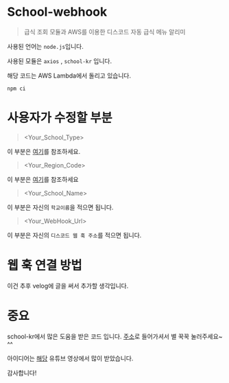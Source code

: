 # School-webhook

> 급식 조회 모듈과 AWS를 이용한 디스코드 자동 급식 메뉴 알리미

사용된 언어는 `node.js`입니다.

사용된 모듈은 `axios` , `school-kr` 입니다.

해당 코드는 AWS Lambda에서 돌리고 있습니다.

```
npm ci
```

# 사용자가 수정할 부분

> <Your_School_Type>

이 부분은 [여기](https://github.com/High-PO/school-kr#%ED%95%99%EA%B5%90-%EC%A2%85%EB%A5%98)를 참조하세요.

> <Your_Region_Code>

이 부분은 [여기](https://github.com/High-PO/school-kr#%EA%B5%90%EC%9C%A1%EC%B2%AD-%EA%B4%80%ED%95%A0-%EC%A7%80%EC%97%AD)를 참조하세요

> <Your_School_Name>

이 부분은 자신의 `학교이름`을 적으면 됩니다.

> <Your_WebHook_Url>

이 부분은 자신의 `디스코드 웹 훅 주소`를 적으면 됩니다.

# 웹 훅 연결 방법

이건 추후 velog에 글을 써서 추가할 생각입니다.

# 중요

school-kr에서 많은 도움을 받은 코드 입니다. [주소](https://github.com/leegeunhyeok/school-kr)로 들어가셔서 별 꾹꾹 눌러주세요~ ^^

아이디어는 [해당](https://youtu.be/i31QsZro6s0) 유튜브 영상에서 많이 받았습니다.

감사합니다!